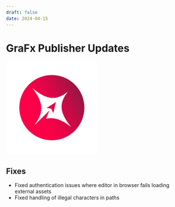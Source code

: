 ```yaml
---
draft: false
date: 2024-04-15
---
```


# GraFx Publisher Updates

![rn_icon](icon-GraFx-Publisher.svg)

<!-- more -->

## Fixes

- Fixed authentication issues where editor in browser fails loading external assets
- Fixed handling of illegal characters in paths
